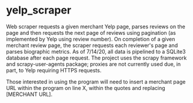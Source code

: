 # yelp_scraper
Web scraper requests a given merchant Yelp page, parses reviews on the page and then requests the next page of reviews using pagination (as implemented by Yelp using review number). On completion of a given merchant review page, the scraper requests each reviewer's page and parses biographic metrics. As of 7/14/20, all data is pipelined to a SQLite3 database after each page request. The project uses the scrapy framework and scrapy-user-agents package; proxies are not currently used due, in part, to Yelp requiring HTTPS requests.

Those interested in using the program will need to insert a merchant page URL within the program on line X, within the quotes and replacing [MERCHANT URL].
